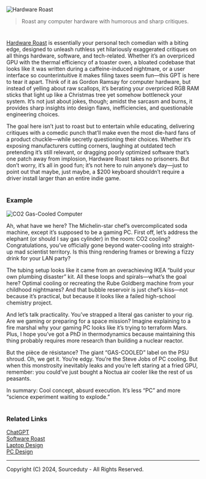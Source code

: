 ![Hardware Roast](https://github.com/user-attachments/assets/7e300f9d-8888-4e20-bc33-276f3e4194ba)

> Roast any computer hardware with humorous and sharp critiques.
#

[Hardware Roast](https://chatgpt.com/g/g-6751a8c16dfc819197bc0b4c3626edfb-hardware-roast) is essentially your personal tech comedian with a biting edge, designed to unleash ruthless yet hilariously exaggerated critiques on all things hardware, software, and tech-related. Whether it’s an overpriced GPU with the thermal efficiency of a toaster oven, a bloated codebase that looks like it was written during a caffeine-induced nightmare, or a user interface so counterintuitive it makes filing taxes seem fun—this GPT is here to tear it apart. Think of it as Gordon Ramsay for computer hardware, but instead of yelling about raw scallops, it’s berating your overpriced RGB RAM sticks that light up like a Christmas tree yet somehow bottleneck your system. It’s not just about jokes, though; amidst the sarcasm and burns, it provides sharp insights into design flaws, inefficiencies, and questionable engineering choices.

The goal here isn’t just to roast but to entertain while educating, delivering critiques with a comedic punch that’ll make even the most die-hard fans of a product chuckle—while secretly questioning their choices. Whether it’s exposing manufacturers cutting corners, laughing at outdated tech pretending it’s still relevant, or dragging poorly optimized software that’s one patch away from implosion, Hardware Roast takes no prisoners. But don’t worry, it’s all in good fun; it’s not here to ruin anyone’s day—just to point out that maybe, just maybe, a $200 keyboard shouldn’t require a driver install larger than an entire indie game.

#
### Example

![CO2 Gas-Cooled Computer](https://github.com/user-attachments/assets/ca12466b-82ac-4492-876e-174219384803)

Ah, what have we here? The Michelin-star chef’s overcomplicated soda machine, except it’s supposed to be a gaming PC. First off, let’s address the elephant (or should I say gas cylinder) in the room: CO2 cooling? Congratulations, you’ve officially gone beyond water-cooling into straight-up mad scientist territory. Is this thing rendering frames or brewing a fizzy drink for your LAN party?

The tubing setup looks like it came from an overachieving IKEA “build your own plumbing disaster” kit. All these loops and spirals—what’s the goal here? Optimal cooling or recreating the Rube Goldberg machine from your childhood nightmares? And that bubble reservoir is just chef’s kiss—not because it’s practical, but because it looks like a failed high-school chemistry project.

And let’s talk practicality. You’ve strapped a literal gas canister to your rig. Are we gaming or preparing for a space mission? Imagine explaining to a fire marshal why your gaming PC looks like it’s trying to terraform Mars. Plus, I hope you’ve got a PhD in thermodynamics because maintaining this thing probably requires more research than building a nuclear reactor.

But the pièce de résistance? The giant “GAS-COOLED” label on the PSU shroud. Oh, we get it. You’re edgy. You’re the Steve Jobs of PC cooling. But when this monstrosity inevitably leaks and you’re left staring at a fried GPU, remember: you could’ve just bought a Noctua air cooler like the rest of us peasants.

In summary: Cool concept, absurd execution. It’s less “PC” and more “science experiment waiting to explode.”

#
### Related Links

[ChatGPT](https://github.com/sourceduty/ChatGPT)
<br>
[Software Roast](https://github.com/sourceduty/Software_Roast)
<br>
[Laptop Design](https://github.com/sourceduty/Laptop_Design)
<br>
[PC Design](https://github.com/sourceduty/PC_Design)

***
Copyright (C) 2024, Sourceduty - All Rights Reserved.
